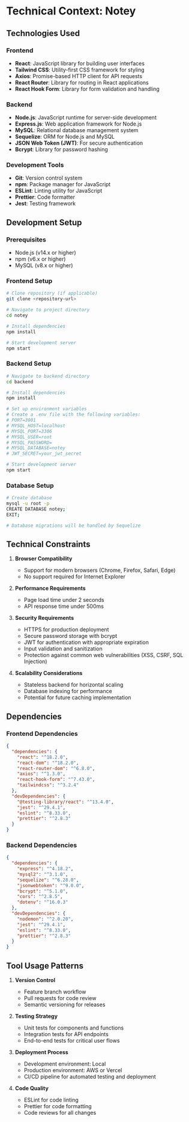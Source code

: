 # Technical Context: Notey

## Technologies Used

### Frontend
- **React**: JavaScript library for building user interfaces
- **Tailwind CSS**: Utility-first CSS framework for styling
- **Axios**: Promise-based HTTP client for API requests
- **React Router**: Library for routing in React applications
- **React Hook Form**: Library for form validation and handling

### Backend
- **Node.js**: JavaScript runtime for server-side development
- **Express.js**: Web application framework for Node.js
- **MySQL**: Relational database management system
- **Sequelize**: ORM for Node.js and MySQL
- **JSON Web Token (JWT)**: For secure authentication
- **Bcrypt**: Library for password hashing

### Development Tools
- **Git**: Version control system
- **npm**: Package manager for JavaScript
- **ESLint**: Linting utility for JavaScript
- **Prettier**: Code formatter
- **Jest**: Testing framework

## Development Setup

### Prerequisites
- Node.js (v14.x or higher)
- npm (v6.x or higher)
- MySQL (v8.x or higher)

### Frontend Setup
```bash
# Clone repository (if applicable)
git clone <repository-url>

# Navigate to project directory
cd notey

# Install dependencies
npm install

# Start development server
npm start
```

### Backend Setup
```bash
# Navigate to backend directory
cd backend

# Install dependencies
npm install

# Set up environment variables
# Create a .env file with the following variables:
# PORT=3001
# MYSQL_HOST=localhost
# MYSQL_PORT=3306
# MYSQL_USER=root
# MYSQL_PASSWORD=
# MYSQL_DATABASE=notey
# JWT_SECRET=your_jwt_secret

# Start development server
npm start
```

### Database Setup
```bash
# Create database
mysql -u root -p
CREATE DATABASE notey;
EXIT;

# Database migrations will be handled by Sequelize
```

## Technical Constraints

1. **Browser Compatibility**
   - Support for modern browsers (Chrome, Firefox, Safari, Edge)
   - No support required for Internet Explorer

2. **Performance Requirements**
   - Page load time under 2 seconds
   - API response time under 500ms

3. **Security Requirements**
   - HTTPS for production deployment
   - Secure password storage with bcrypt
   - JWT for authentication with appropriate expiration
   - Input validation and sanitization
   - Protection against common web vulnerabilities (XSS, CSRF, SQL Injection)

4. **Scalability Considerations**
   - Stateless backend for horizontal scaling
   - Database indexing for performance
   - Potential for future caching implementation

## Dependencies

### Frontend Dependencies
```json
{
  "dependencies": {
    "react": "^18.2.0",
    "react-dom": "^18.2.0",
    "react-router-dom": "^6.8.0",
    "axios": "^1.3.0",
    "react-hook-form": "^7.43.0",
    "tailwindcss": "^3.2.4"
  },
  "devDependencies": {
    "@testing-library/react": "^13.4.0",
    "jest": "^29.4.1",
    "eslint": "^8.33.0",
    "prettier": "^2.8.3"
  }
}
```

### Backend Dependencies
```json
{
  "dependencies": {
    "express": "^4.18.2",
    "mysql2": "^3.1.0",
    "sequelize": "^6.28.0",
    "jsonwebtoken": "^9.0.0",
    "bcrypt": "^5.1.0",
    "cors": "^2.8.5",
    "dotenv": "^16.0.3"
  },
  "devDependencies": {
    "nodemon": "^2.0.20",
    "jest": "^29.4.1",
    "eslint": "^8.33.0",
    "prettier": "^2.8.3"
  }
}
```

## Tool Usage Patterns

1. **Version Control**
   - Feature branch workflow
   - Pull requests for code review
   - Semantic versioning for releases

2. **Testing Strategy**
   - Unit tests for components and functions
   - Integration tests for API endpoints
   - End-to-end tests for critical user flows

3. **Deployment Process**
   - Development environment: Local
   - Production environment: AWS or Vercel
   - CI/CD pipeline for automated testing and deployment

4. **Code Quality**
   - ESLint for code linting
   - Prettier for code formatting
   - Code reviews for all changes